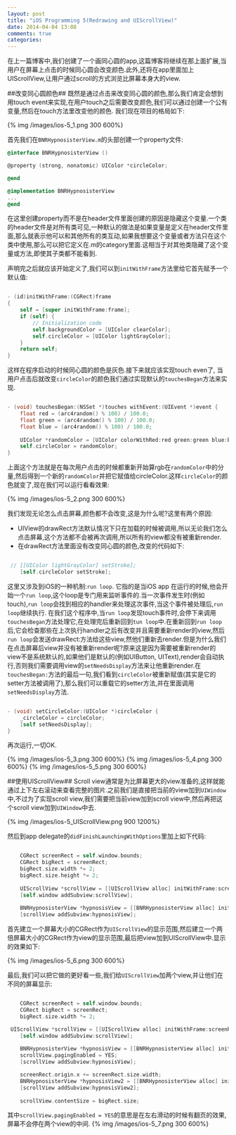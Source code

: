 ```yaml
---
layout: post
title: "iOS Programming 5(Redrawing and UIScrollView)"
date: 2014-04-04 13:08
comments: true
categories: 
---
```

在上一篇博客中,我们创建了一个画同心圆的app,这篇博客将继续在那上面扩展,当用户在屏幕上点击的时候同心圆会改变颜色.此外,还将在app里面加上UIScrollView,让用户通过scroll的方式浏览比屏幕本身大的view.

##改变同心圆颜色##
既然是通过点击来改变同心圆的颜色,那么我们肯定会想到用touch event来实现,在用户touch之后需要改变颜色,我们可以通过创建一个公有变量,然后在touch方法里改变他的颜色. 我们现在项目的格局如下:

<!--more-->

 {% img /images/ios-5_1.png 300 600%}

首先我们在`BNRHypnosisterView.m`的头部创建一个property文件:

```objective-c
@interface BNRHypnosisterView ()

@property (strong, nonatomic) UIColor *circleColor;

@end

@implementation BNRHypnosisterView
...
@end
```
在这里创建property而不是在header文件里面创建的原因是隐藏这个变量.一个类的header文件是对所有类可见,一种默认的做法是如果变量是定义在header文件里面,那么就表示他可以和其他所有的类互动,如果我想要这个变量或者方法只在这个类中使用,那么可以把它定义在.m的category里面.这相当于对其他类隐藏了这个变量或方法,即使其子类都不能看到.

声明完之后就应该开始定义了,我们可以到`initWithFrame`方法里给它首先赋予一个默认值:

```objective-c

- (id)initWithFrame:(CGRect)frame
{
    self = [super initWithFrame:frame];
    if (self) {
        // Initialization code
        self.backgroundColor = [UIColor clearColor];
        self.circleColor = [UIColor lightGrayColor];
    }
    return self;
}

```

这样在程序启动的时候同心圆的颜色是灰色.接下来就应该实现touch even了, 当用户点击后就改变``circleColor``的颜色我们通过实现默认的``touchesBegan``方法来实现.

```objective-c

- (void) touchesBegan:(NSSet *)touches withEvent:(UIEvent *)event {
    float red = (arc4random() % 100) / 100.0;
    float green = (arc4random() % 100) / 100.0;
    float blue = (arc4random() % 100) / 100.0;
    
    UIColor *randomColor = [UIColor colorWithRed:red green:green blue:blue alpha:1];
    self.circleColor = randomColor;
}

```

上面这个方法就是在每次用户点击的时候都重新开始算rgb在``randomColor``中的分量,然后得到一个新的`randomColor`并把它赋值给circleColor.这样`circleColor`的颜色就变了,现在我们可以运行看看效果:

 {% img /images/ios-5_2.png 300 600%}
 
我们发现无论怎么点击屏幕,颜色都不会改变,这是为什么呢?这里有两个原因:

* UIView的drawRect方法默认情况下只在加载的时候被调用,所以无论我们怎么点击屏幕,这个方法都不会被再次调用,所以所有的view都没有被重新render.
* 在drawRect方法里面没有改变同心圆的颜色,改变的代码如下:

```objective-c

 // [[UIColor lightGrayColor] setStroke];
    [self.circleColor setStroke];

```

这里又涉及到iOS的一种机制:`run loop`. 它指的是当iOS app 在运行的时候,他会开始一个`run loop`,这个loop是专门用来监听事件的.当一次事件发生时(例如touch),`run loop`会找到相应的handler来处理这次事件,当这个事件被处理后,`run loop`继续执行. 在我们这个程序中,当`run loop`发现touch事件时,会停下来调用`touchesBegan`方法处理它,在处理完后重新回到`tun loop`中.在重新回到`run loop`后,它会检查那些在上次执行handler之后有改变并且需要重新render的view,然后`run loop`会发送drawRect:方法给这些view,然他们重新去render.但是为什么我们在点击屏幕后view并没有被重新render呢?原来这是因为需要被重新render的view不是系统默认的,如果他们是默认的(例如UIButton, UIText),render会自动执行,否则我们需要调用view的`setNeedsDisplay`方法来让他重新render.在`touchesBegan:`方法的最后一句,我们看到`circleColor`被重新赋值(其实是它的setter方法被调用了),那么我们可以重载它的setter方法,并在里面调用`setNeedsDisplay`方法.

```objective-c

- (void) setCircleColor:(UIColor *)circleColor {
    _circleColor = circleColor;
    [self setNeedsDisplay];
}

```

再次运行,一切OK.


 {% img /images/ios-5_3.png 300 600%}
 {% img /images/ios-5_4.png 300 600%}
 {% img /images/ios-5_5.png 300 600%}

##使用UIScrollView##
Scroll view通常是为比屏幕更大的view准备的,这样就能通过上下左右滚动来查看完整的图片.之前我们是直接把当前的view加到``UIWindow``中,不过为了实现scroll view,我们需要把当前view加到scroll view中,然后再把这个scroll view加到``UIWindow``中去.

 {% img /images/ios-5_UIScrollView.png 900 1200%}

然后到app delegate的``didFinishLaunchingWithOptions``里加上如下代码:

```objective-c

    CGRect screenRect = self.window.bounds;
    CGRect bigRect = screenRect;
    bigRect.size.width *= 2;
    bigRect.size.height *= 2;
    
    UIScrollView *scrollView = [[UIScrollView alloc] initWithFrame:screenRect];
    [self.window addSubview:scrollView];
    
    BNRHypnosisterView *hypnosisView = [[BNRHypnosisterView alloc] initWithFrame:bigRect];
    [scrollView addSubview:hypnosisView];

```

首先建立一个屏幕大小的CGRect作为``UIScrollView``的显示范围,然后建立一个两倍屏幕大小的CGRect作为view的显示范围,最后把view加到UIScrollView中.显示的效果如下:

 {% img /images/ios-5_6.png 300 600%}
 
最后,我们可以把它做的更好看一些,我们给`UIScrollView`加两个view,并让他们在不同的屏幕显示:


```objective-c

    CGRect screenRect = self.window.bounds;
    CGRect bigRect = screenRect;
    bigRect.size.width *= 2;

 UIScrollView *scrollView = [[UIScrollView alloc] initWithFrame:screenRect];
    [self.window addSubview:scrollView];
    
    BNRHypnosisterView *hypnosisView = [[BNRHypnosisterView alloc] initWithFrame:screenRect];
    scrollView.pagingEnabled = YES;
    [scrollView addSubview:hypnosisView];

    screenRect.origin.x += screenRect.size.width;
    BNRHypnosisterView *hypnosisView2 = [[BNRHypnosisterView alloc] initWithFrame:screenRect];
    [scrollView addSubview:hypnosisView2];
    
    scrollView.contentSize = bigRect.size;

```

其中`scrollView.pagingEnabled = YES`的意思是在左右滑动的时候有翻页的效果,屏幕不会停在两个view的中间.
 {% img /images/ios-5_7.png 300 600%}